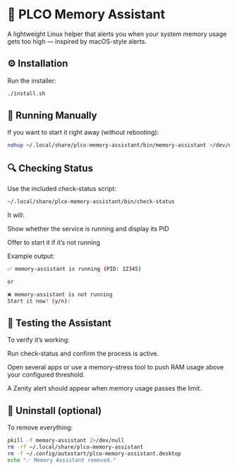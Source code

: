 # 🧠 PLCO Memory Assistant

A lightweight Linux helper that alerts you when your system memory usage gets too high — inspired by macOS-style alerts.

## ⚙️ Installation

Run the installer:

```bash
./install.sh
```

## 🚀 Running Manually

If you want to start it right away (without rebooting):

```bash
nohup ~/.local/share/plco-memory-assistant/bin/memory-assistant >/dev/null 2>&1 &
```

## 🔍 Checking Status

Use the included check-status script:

```bash
~/.local/share/plco-memory-assistant/bin/check-status
```

It will:

Show whether the service is running and display its PID

Offer to start it if it’s not running

Example output:

```bash
✅ memory-assistant is running (PID: 12345)

or

❌ memory-assistant is not running
Start it now? (y/n):
```

## 🧪 Testing the Assistant

To verify it’s working:

Run check-status and confirm the process is active.

Open several apps or use a memory-stress tool to push RAM usage above your configured threshold.

A Zenity alert should appear when memory usage passes the limit.

## 🧼 Uninstall (optional)

To remove everything:

```bash
pkill -f memory-assistant 2>/dev/null
rm -rf ~/.local/share/plco-memory-assistant
rm -f ~/.config/autostart/plco-memory-assistant.desktop
echo "✅ Memory Assistant removed."
```